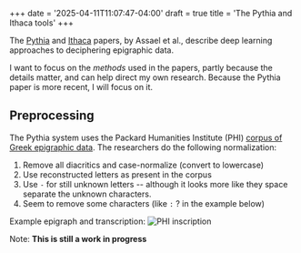 +++
date = '2025-04-11T11:07:47-04:00'
draft =  true
title = 'The Pythia and Ithaca tools'
+++

The [Pythia](https://doi.org/10.18653/v1/D19-1668) and [Ithaca](https://doi.org/10.1038/s41586-022-04448-z) papers, by Assael et al., describe deep learning approaches to deciphering epigraphic data.

<!--more-->

I want to focus on the _methods_ used in the papers, partly because the details matter, and can help direct my own research. Because the Pythia paper is more recent, I will focus on it.

## Preprocessing

The Pythia system uses the Packard Humanities Institute (PHI) [corpus of Greek epigraphic data](https://inscriptions.packhum.org/). The researchers do the following normalization:

1. Remove all diacritics and case-normalize (convert to lowercase)
2. Use reconstructed letters as present in the corpus
3. Use `-` for still unknown letters -- although it looks more like they space separate the unknown characters.
4. Seem to remove some characters (like `:` ? in the example below)

Example epigraph and transcription: <img alt="PHI inscription" src="https://media.springernature.com/full/springer-static/esm/art%3A10.1038%2Fs41586-022-04448-z/MediaObjects/41586_2022_4448_Fig4_ESM.jpg?as=webp">

Note: **This is still a work in progress**
